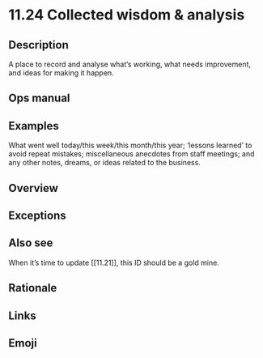 # 11.24 Collected wisdom & analysis

## Description

A place to record and analyse what’s working, what needs improvement, and ideas for making it happen.

## Ops manual

## Examples

What went well today/this week/this month/this year; ‘lessons learned’ to avoid repeat mistakes; miscellaneous anecdotes from staff meetings; and any other notes, dreams, or ideas related to the business.

## Overview

## Exceptions

## Also see

When it’s time to update [[11.21]], this ID should be a gold mine.

## Rationale

## Links

## Emoji
